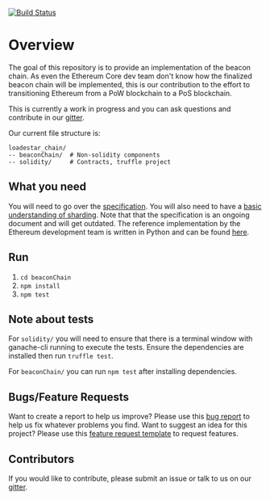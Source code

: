 [![Build Status](https://travis-ci.com/ChainSafeSystems/lodestar_chain.svg?branch=master)](https://travis-ci.com/ChainSafeSystems/lodestar_chain)

# Overview
The goal of this repository is to provide an implementation of the beacon chain. As even the Ethereum Core dev team don't know how the finalized beacon chain
will be implemented, this is our contribution to the effort to transitioning Ethereum from a PoW blockchain to a PoS blockchain.

This is currently a work in progress and you can ask questions and contribute in our [gitter](https://gitter.im/chainsafe/lodestar-chain).

Our current file structure is:
```
loadestar_chain/
-- beaconChain/  # Non-solidity components
-- solidity/     # Contracts, truffle project
```

## What you need
You will need to go over the [specification](https://github.com/ethereum/eth2.0-specs). You will also need to have a [basic understanding of sharding](https://github.com/ethereum/wiki/wiki/Sharding-FAQs). Note that that the specification is an ongoing document and will get outdated. The reference implementation by the Ethereum development team is written in Python and can be found [here](https://github.com/ethereum/beacon_chain).

## Run
1. `cd beaconChain`
2. `npm install`
3. `npm test`

## Note about tests
For `solidity/` you will need to ensure that there is a terminal window with ganache-cli running to execute the tests. Ensure the dependencies are installed then run `truffle test`.

For `beaconChain/` you can run `npm test` after installing dependencies.

## Bugs/Feature Requests

Want to create a report to help us improve? Please use this [bug report](https://github.com/ChainSafeSystems/lodestar_chain/blob/master/.github/ISSUE_TEMPLATE/bug_report.md) to help us fix whatever problems you find. 
Want to suggest an idea for this project? Please use this [feature request template](https://github.com/ChainSafeSystems/lodestar_chain/blob/master/.github/ISSUE_TEMPLATE/feature_request.md) to request features. 

## Contributors
If you would like to contribute, please submit an issue or talk to us on our [gitter](https://gitter.im/chainsafe/lodestar-chain).
